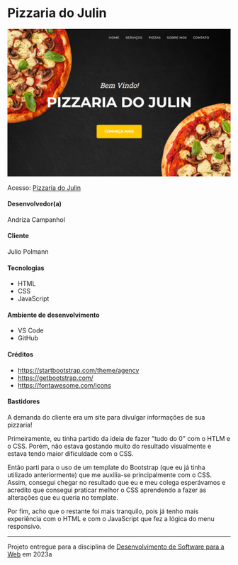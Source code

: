 # Pizzaria do Julin

![Screenshot do projeto](https://github.com/elc1090/project1-AndrizaCampanhol/blob/main/img/screenshot-capa.png)

Acesso: [Pizzaria do Julin](https://elc1090.github.io/project1-AndrizaCampanhol/)


#### Desenvolvedor(a)
Andriza Campanhol

#### Cliente
Julio Polmann

#### Tecnologias

- HTML
- CSS
- JavaScript

#### Ambiente de desenvolvimento

- VS Code
- GitHub

#### Créditos

- https://startbootstrap.com/theme/agency
- https://getbootstrap.com/
- https://fontawesome.com/icons

#### Bastidores

A demanda do cliente era um site para divulgar informações de sua pizzaria!

Primeiramente, eu tinha partido da ideia de fazer "tudo do 0" com o HTLM e o CSS. Porém, não estava gostando muito do resultado visualmente e estava tendo maior dificuldade com o CSS. 

Então parti para o uso de um template do Bootstrap (que eu já tinha utilizado anteriormente) que me auxilia-se principalmente com o CSS. Assim, consegui chegar no resultado que eu e meu colega esperávamos e acredito que consegui praticar melhor o CSS aprendendo a fazer as alterações que eu queria no template. 

Por fim, acho que o restante foi mais tranquilo, pois já tenho mais experiência com o HTML e com o JavaScript que fez a lógica do menu responsivo.


---
Projeto entregue para a disciplina de [Desenvolvimento de Software para a Web](http://github.com/andreainfufsm/elc1090-2023a) em 2023a
